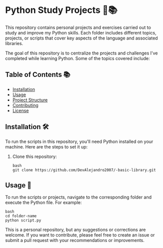 # Python Study Projects 🐍📚
This repository contains personal projects and exercises carried out to study and improve my Python skills. Each folder includes different topics, projects, or scripts that cover key aspects of the language and associated libraries.

The goal of this repository is to centralize the projects and challenges I've completed while learning Python. Some of the topics covered include:


## Table of Contents 📚
- [Installation](#installation-)
- [Usage](#usage-)
- [Project Structure](#project-structure-)
- [Contributing](#contributing-)
- [License](#license-)


## Installation 🛠️

To run the scripts in this repository, you'll need Python installed on your machine. Here are the steps to set it up:

1. Clone this repository:
    ```
    bash
    git clone https://github.com/DevAlejandro2007/-basic-library.git
    ```


## Usage 🚀

To run the scripts or projects, navigate to the corresponding folder and execute the Python file. For example:

```
bash
cd folder-name
python script.py
```

This is a personal repository, but any suggestions or corrections are welcome. If you want to contribute, please feel free to create an issue or submit a pull request with your recommendations or improvements.

